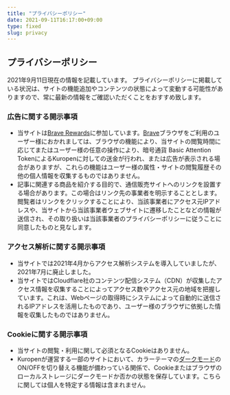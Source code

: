 ```yaml
---
title: "プライバシーポリシー"
date: 2021-09-11T16:17:00+09:00
type: fixed
slug: privacy
---
```

## プライバシーポリシー
2021年9月11日現在の情報を記載しています。
プライバシーポリシーに掲載している状況は、サイトの機能追加やコンテンツの状態によって変動する可能性がありますので、常に最新の情報をご確認いただくことをおすすめ致します。

### 広告に関する開示事項
- 当サイトは[Brave Rewards](https://publishers.basicattentiontoken.org/?locale=ja)に参加しています。[Brave](https://brave.com/ja/)ブラウザをご利用のユーザー様におかれましては、ブラウザの機能により、当サイトの閲覧時間に応じてまたはユーザー様の任意の操作により、暗号通貨 Basic Attention TokenによるKuropenに対しての送金が行われ、または広告が表示される場合がありますが、これらの機能はユーザー様の属性・サイトの閲覧履歴その他の個人情報を収集するものではありません。
- 記事に関連する商品を紹介する目的で、通信販売サイトへのリンクを設置する場合があります。この場合はリンク先の事業者を明示することとします。閲覧者はリンクをクリックすることにより、当該事業者にアクセス元IPアドレスや、当サイトから当該事業者ウェブサイトに遷移したことなどの情報が送信され、その取り扱いは当該事業者のプライバシーポリシーに従うことに同意したものと見なします。

### アクセス解析に関する開示事項
- 当サイトでは2021年4月からアクセス解析システムを導入していましたが、2021年7月に廃止しました。
- 当サイトではCloudflare社のコンテンツ配信システム（CDN）が収集したアクセス情報を収集することによってアクセス数やアクセス元の地域を把握しています。これは、Webページの取得時にシステムによって自動的に送信されるIPアドレスを活用したものであり、ユーザー様のブラウザに依拠した情報を収集したものではありません。

### Cookieに関する開示事項
- 当サイトの閲覧・利用に関して必須となるCookieはありません。
- Kuropenが運営する一部のサイトにおいて、カラーテーマの[ダークモード](https://k-tai.watch.impress.co.jp/docs/column/keyword/1221968.html)のON/OFFを切り替える機能が備わっている関係で、Cookieまたはブラウザのローカルストレージにダークモードか否かの状態を保存しています。こちらに関しては個人を特定する情報は含まれません。
